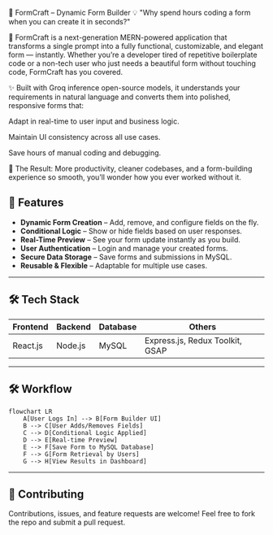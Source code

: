 📝 FormCraft – Dynamic Form Builder
💡 "Why spend hours coding a form when you can create it in seconds?"

🚀 FormCraft is a next-generation MERN-powered application that transforms a single prompt into a fully functional, customizable, and elegant form — instantly.
Whether you’re a developer tired of repetitive boilerplate code or a non-tech user who just needs a beautiful form without touching code, FormCraft has you covered.

✨ Built with Groq inference open-source models, it understands your requirements in natural language and converts them into polished, responsive forms that:

Adapt in real-time to user input and business logic.

Maintain UI consistency across all use cases.

Save hours of manual coding and debugging.

📌 The Result: More productivity, cleaner codebases, and a form-building experience so smooth, you’ll wonder how you ever worked without it.

## 🚀 **Features**  
- **Dynamic Form Creation** – Add, remove, and configure fields on the fly.  
- **Conditional Logic** – Show or hide fields based on user responses.  
- **Real-Time Preview** – See your form update instantly as you build.  
- **User Authentication** – Login and manage your created forms.  
- **Secure Data Storage** – Save forms and submissions in MySQL.  
- **Reusable & Flexible** – Adaptable for multiple use cases.  

---

## 🛠 **Tech Stack**  
| Frontend   | Backend   | Database | Others |
|------------|-----------|----------|--------|
| React.js   | Node.js   | MySQL    | Express.js, Redux Toolkit, GSAP |

---

## 🛠 **Workflow**  

```mermaid
flowchart LR
    A[User Logs In] --> B[Form Builder UI]
    B --> C[User Adds/Removes Fields]
    C --> D[Conditional Logic Applied]
    D --> E[Real-time Preview]
    E --> F[Save Form to MySQL Database]
    F --> G[Form Retrieval by Users]
    G --> H[View Results in Dashboard]

```

---

## 🤝 **Contributing**
Contributions, issues, and feature requests are welcome!
Feel free to fork the repo and submit a pull request.



